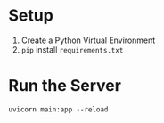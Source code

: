 # Setup

1. Create a Python Virtual Environment
2. `pip` install `requirements.txt`

# Run the Server

`uvicorn main:app --reload`

